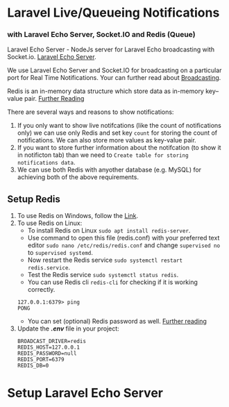 # Laravel Live/Queueing Notifications
### with Laravel Echo Server, Socket.IO and Redis (Queue)

Laravel Echo Server - NodeJs server for Laravel Echo broadcasting with Socket.io. [Laravel Echo Server](https://github.com/tlaverdure/laravel-echo-server).

We use Laravel Echo Server and Socket.IO for broadcasting on a particular port for Real Time Notifications. Your can further read about [Broadcasting](https://laravel.com/docs/7.x/broadcasting).

Redis is an in-memory data structure which store data as in-memory key–value pair. [Further Reading](https://redis.io/)

There are several ways and reasons to show notifications:
1. If you only want to show live notifcations (like the count of notifications only) we can use only Redis and set key ```count``` for storing the count of notifications. We can also store more values as key-value pair.
2. If you want to store further information about the notifcation (to show it in notificton tab) than we need to ```Create table for storing notifications data```.
3. We can use both Redis with anyother database (e.g. MySQL) for achieving both of the above requirements.

## Setup Redis
1. To use Redis on Windows, follow the [Link](https://riptutorial.com/redis/example/29962/installing-and-running-redis-server-on-windows).
2. To use Redis on Linux:
    - To install Redis on Linux ```sudo apt install redis-server```. 
    - Use command to open this file (redis.conf) with your preferred text editor ```sudo nano /etc/redis/redis.conf``` and change ```supervised no``` to ```supervised systemd```.
    - Now restart the Redis service ```sudo systemctl restart redis.service```.
    - Test the Redis service ```sudo systemctl status redis```.
    - You can use Redis cli ```redis-cli``` for checking if it is working correctly.
    ```
    127.0.0.1:6379> ping
    PONG
    ```
    - You can set (optional) Redis password as well. [Further reading](https://www.digitalocean.com/community/tutorials/how-to-install-and-secure-redis-on-ubuntu-18-04)
3. Update the ***.env*** file in your project:
    ```
    BROADCAST_DRIVER=redis
    REDIS_HOST=127.0.0.1
    REDIS_PASSWORD=null
    REDIS_PORT=6379
    REDIS_DB=0
    ```
 # Setup Laravel Echo Server
